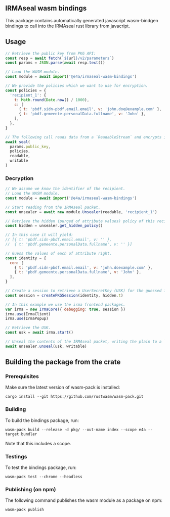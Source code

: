 ## IRMAseal wasm bindings

This package contains automatically generated javascript wasm-bindgen bindings
to call into the IRMAseal rust library from javacript.

## Usage

```javascript
// Retrieve the public key from PKG API:
const resp = await fetch(`${url}/v2/parameters`)
const params = JSON.parse(await resp.text())

// Load the WASM module.
const module = await import('@e4a/irmaseal-wasm-bindings')

// We provide the policies which we want to use for encryption.
const policies = {
  'recipient_1': {
    t: Math.round(Date.now() / 1000),
    c: [
      { t: 'pbdf.sidn-pbdf.email.email', v: 'john.doe@example.com' },
      { t: 'pbdf.gemeente.personalData.fullname', v: 'John' },
    ],
  },
}

// The following call reads data from a `ReadableStream` and encrypts into `WritableStream`.
await seal(
  params.public_key,
  policies,
  readable,
  writable
)
```

### Decryption
```javascript
// We assume we know the identifier of the recipient.
// Load the WASM module.
const module = await import('@e4a/irmaseal-wasm-bindings')

// Start reading from the IRMAseal packet.
const unsealer = await new module.Unsealer(readable, 'recipient_1')

// Retrieve the hidden (purged of attribute values) policy of this recipient.
const hidden = unsealer.get_hidden_policy()

// In this case it will yield:
// [{ t: 'pbdf.sidn-pbdf.email.email', v: '' },
//  { t: 'pbdf.gemeente.personalData.fullname', v: '' }]

// Guess the values of each of attribute right.
const identity = {
  con: [
    { t: 'pbdf.sidn-pbdf.email.email', v: 'john.doexample.com' },
    { t: 'pbdf.gemeente.personalData.fullname', v: 'John' },
  ],
}

// Create a session to retrieve a UserSecretKey (USK) for the guessed identity.
const session = createPKGSession(identity, hidden.t)

// In this example we use the irma frontend packages.
var irma = new IrmaCore({ debugging: true, session })
irma.use(IrmaClient)
irma.use(IrmaPopup)

// Retrieve the USK.
const usk = await irma.start()

// Unseal the contents of the IRMAseal packet, writing the plain to a `WritableStream`.
await unsealer.unseal(usk, writable)
```

## Building the package from the crate

### Prerequisites

Make sure the latest version of wasm-pack is installed:

```
cargo install --git https://github.com/rustwasm/wasm-pack.git
```

### Building

To build the bindings package, run:

```
wasm-pack build --release -d pkg/ --out-name index --scope e4a --target bundler
```
Note that this includes a scope.

### Testings

To test the bindings package, run:

```
wasm-pack test --chrome --headless
```

### Publishing (on npm)
The following command publishes the wasm module as a package on npm:

```
wasm-pack publish
```

